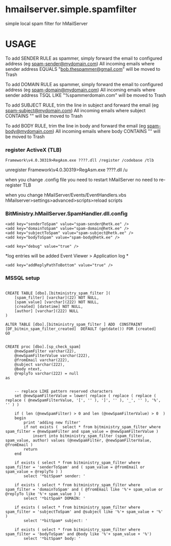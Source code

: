 # hmailserver.simple.spamfilter
simple local spam filter for hMailServer


# USAGE 

To add SENDER RULE as spammer, simply forward the email to configured address (eg spam-sender@mydomain.com) 
All incoming emails where sender address EQUALS "bob.thespammer@gmail.com" will be moved to Trash 

To add DOMAIN RULE as spammer, simply forward the email to configured address (eg spam-domain@mydomain.com)
All incoming emails where sender address TSQL LIKE "%spammerdomain.com" will be moved to Trash 

To add SUBJECT RULE, trim the line in subject and forward the email (eg spam-subject@mydomain.com)
All incoming emails where subject CONTAINS "<trimmed string from subject>" will be moved to Trash 

To add BODY RULE, trim the line in body and forward the email (eg spam-body@mydomain.com)
All incoming emails where body CONTAINS "<trimmed string from body>" will be moved to Trash 


### register ActiveX (TLB)

	Framework\v4.0.30319>RegAsm.exe ????.dll /register /codebase /tlb

unregister
	Framework\v4.0.30319>RegAsm.exe ????.dll /u 
	
when you change .config file
	you need to restart hMailServer 
	no need to re-register TLB

when you change hMailServer/Events/EventHandlers.vbs
	hMailserver>settings>advanced>scripts>reload scripts 


### BitMinistry.hMailServer.SpamHandler.dll.config

  <connectionStrings>
    <add name="main"
         connectionString="/////////////////////// hmail mssql connection string ////////////////////////"
         providerName="System.Data.SqlClient" />
  </connectionStrings>

  <appSettings>

    <add key="senderToSpam" value="spam-sender@hetk.ee" />
    <add key="domainToSpam" value="spam-domain@hetk.ee" />
    <add key="subjectToSpam" value="spam-subject@hetk.ee" />
    <add key="bodyToSpam" value="spam-body@hetk.ee" />

    <add key="debug" value="true" /> 

*log entries will be added Event Viewer > Application log *

    <add key="addReplyPathToBottom" value="true" />

  </appSettings>


### MSSQL setup
```tsql

CREATE TABLE [dbo].[bitministry_spam_filter ](
	[spam_filter] [varchar](22) NOT NULL,
	[spam_value] [varchar](222) NOT NULL,
	[created] [datetime] NOT NULL,
	[author] [varchar](222) NULL
) 

ALTER TABLE [dbo].[bitministry_spam_filter ] ADD  CONSTRAINT [DF_bitmin_spam_filter_created]  DEFAULT (getdate()) FOR [created]
GO


CREATE proc [dbo].[sp_check_spam]
	@newSpamFilter varchar(22), 
	@newSpamFilterValue varchar(222), 
	@fromEmail varchar(222), 
	@subject varchar(222), 
	@body ntext,
	@replyTo varchar(222) = null 
as 

		
	-- replace LIKE pattern reserved characters 
	set @newSpamFilterValue = lower( replace ( replace ( replace ( replace ( @newSpamFilterValue, '[', '' ), ']', '' ), '_', '' ), '%', '' ) )

	if ( len (@newSpamFilter) > 0 and len (@newSpamFilterValue) > 0  )
	begin
		print 'adding new filter'
		if not exists (  select * from bitministry_spam_filter where spam_filter = @newSpamFilter and spam_value = @newSpamFilterValue ) 
			insert into bitministry_spam_filter (spam_filter, spam_value, author) values (@newSpamFilter, @newSpamFilterValue, @fromEmail )
		return 
	end 

	if exists ( select * from bitministry_spam_filter where spam_filter = 'senderToSpam' and ( spam_value = @fromEmail or spam_value = @replyTo ) )
		select '*bitSpam* sender: '

	if exists ( select * from bitministry_spam_filter where spam_filter = 'domainToSpam' and ( @fromEmail like '%'+ spam_value or @replyTo like '%'+ spam_value ) )
		select '*bitSpam* DOMAIN: '

	if exists ( select * from bitministry_spam_filter where spam_filter = 'subjectToSpam' and @subject like '%'+ spam_value + '%' )
		select '*bitSpam* subject: '

	if exists ( select * from bitministry_spam_filter where spam_filter = 'bodyToSpam' and @body like '%'+ spam_value + '%')
		select '*bitSpam* body: '

```
